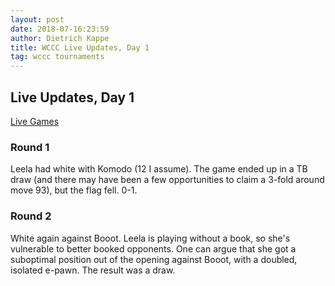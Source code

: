 ```yaml
---
layout: post
date: 2018-07-16:23:59
author: Dietrich Kappe
title: WCCC Live Updates, Day 1
tag: wccc tournaments
---
```

## Live Updates, Day 1

[Live Games](http://view.livechesscloud.com/7c104c94-c119-441e-a444-b0f22a1880d0)

### Round 1

Leela had white with Komodo (12 I assume). The game ended up in a TB draw (and there may have been a few opportunities
to claim a 3-fold around move 93), but the flag fell. 0-1.

<!--more-->

### Round 2

White again against Booot. Leela is playing without a book, so she's vulnerable to better booked opponents. One can argue that
she got a suboptimal position out of the opening against Booot, with a doubled, isolated e-pawn. The result was a draw.


